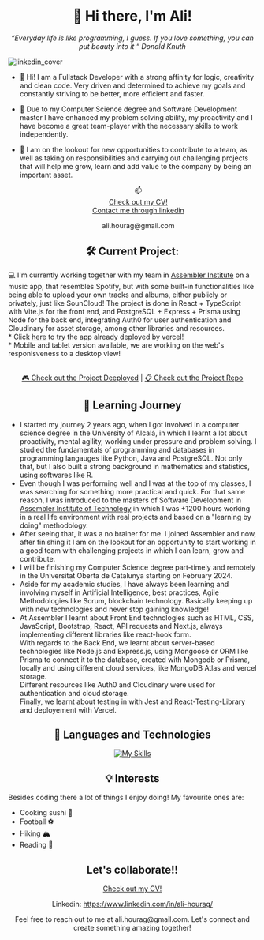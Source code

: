 <div align="center">
  <h1>👋 Hi there, I'm Ali!</h1>
  <em>“Everyday life is like programming, I guess. If you love something, you can put beauty into it “ Donald Knuth</em>
</div>

![linkedin_cover](https://github.com/ali-hourag/ali-hourag/assets/131694498/e5745a83-a3f2-4dbf-a3fe-8012eac9e722)


- 👀 Hi! I am a Fullstack Developer with a strong affinity for logic, creativity and clean code. Very driven and determined to achieve my goals and constantly striving to be better, more efficient and faster.
- 🌱 Due to my Computer Science degree and Software Development master I have enhanced my problem solving ability, my proactivity and I have become a great team-player with the necessary skills to work independently.
- 💞️ I am on the lookout for new opportunities to contribute to a team, as well as taking on responsibilities and carrying out challenging projects that will help me grow, learn and add value to the company by being an important asset.

  <div align="center">
    📫
    <br/>
   <a href="https://github.com/ali-hourag/ali-hourag/files/13126639/CV_ALI_HOURAG-FULLSTACK.pdf">Check out my CV!</a>
    <br/>
    <a href="https://www.linkedin.com/in/ali-hourag/">Contact me through linkedin</a>
    <br/>
  <p>ali.hourag@gmail.com</p>
</div>


  <div align="center">
  <h2>🛠️ Current Project:</h2>
</div>
<p>
  💻 I'm currently working together with my team in <a href="https://assemblerinstitute.com/"><b></b>Assembler Institute</b></a> on a music app, that resembles Spotify, but with some built-in functionalities like being able to upload your own tracks and albums, either publicly or privately, just like SounCloud!
  The project is done in React + TypeScript with Vite.js for the front end, and PostgreSQL + Express + Prisma using Node for the back end, integrating Auth0 for user authentication and Cloudinary for asset storage, among other libraries and resources.
  <br/>
  * Click <a href="https://apollofy-frontend.vercel.app/">here</a> to try the app already deployed by vercel!<br/>
  * Mobile and tablet version available, we are working on the web's responisveness to a desktop view!
</p>
<br/>
<div align="center">
  <a href="https://apollofy-frontend.vercel.app/">🎮 Check out the Project Deeployed</a> |
  <a href="https://github.com/luisjover/apollofy-frontend">📋 Check out the Project Repo</a>
</div>

<h2 align="center">🌱 Learning Journey</h2>
<p>
  <ul>
    <li>I started my journey 2 years ago, when I got involved in a computer science degree in the University of Alcalá, in which I learnt a lot about proactivity, mental agility, working under pressure and problem solving. I studied the fundamentals of programming and databases in programming langauges like Python, Java and PostgreSQL. Not only that, but I also built a strong background in mathematics and statistics, using softwares like R.</li>
    <li>Even though I was performing well and I was at the top of my classes, I was searching for something more practical and quick. For that same reason, I was introduced to the masters of Software Development in <a href="https://assemblerinstitute.com/cursos/master-in-software-development-remoto/?utm_medium=paidsearch&utm_source=google.com&utm_campaign=branding&_gl=1*17nx2zf*_up*MQ..&gclid=CjwKCAjws9ipBhB1EiwAccEi1NCrFz8_n3tI30pdcLOORmVdKUsqsO7dGpoedFZ4kIYLnQRiNZfzShoCMW8QAvD_BwE">Assembler Institute of Technology</a> in which I was +1200 hours working in a real life environment with real projects and based on a "learning by doing" methodology.</li>
    <li>After seeing that, it was a no brainer for me. I joined Assembler and now, after finishing it I am on the lookout for an opportunity to start working in a good team with challenging projects in which I can learn, grow and contribute.</li>
    <li>I will be finishing my Computer Science degree part-timely and remotely in the Universitat Oberta de Catalunya starting on February 2024.</li>
    <li>Aside for my academic studies, I have always been learning and involving myself in Artificial Intelligence, best practices, Agile Methodologies like Scrum, blockchain technology. Basically keeping up with new technologies and never stop gaining knowledge!</li>
    <li>At Assembler I learnt about Front End technologies such as HTML, CSS, JavaScript, Bootstrap, React, API requests and Next.js, always implementing different libraries like react-hook form.<br/> With regards to the Back End, we learnt about server-based technologies like Node.js and Express.js, using Mongoose or ORM like Prisma to connect it to the database, created with Mongodb or Prisma, locally and using different cloud services, like MongoDB Atlas and vercel storage.<br/>Different resources like Auth0 and Cloudinary were used for authentication and cloud storage.<br/> Finally, we learnt about testing in with Jest and React-Testing-Library and deployement with Vercel.</li>
  </ul>
</p>
<div align="center">
  <h2>🤖 Languages ​​and Technologies</h2>
</div>


<div align="center">
  
[![My Skills](https://skillicons.dev/icons?i=html,css,bootstrap,discord,docker,express,figma,git,github,githubactions,js,java,jest,linkedin,md,mongodb,nextjs,nodejs,postgres,postman,prisma,py,r,react,redux,regex,replit,stackoverflow,styledcomponents,ts,vite,sass&perline=16)](https://skillicons.dev)

</div>

<h2 align="center">💡 Interests</h2>
<p>
  Besides coding there a lot of things I enjoy doing! My favourite ones are:
  <ul>
    <li>Cooking sushi  🍣</li>
    <li>Football  ⚽️</li>
    <li>Hiking  🏔️</li>
    <li>Reading  📖</li>
  </ul>
</p>


<div align="center">
  <h2 align="centre">Let's collaborate!!</h2>
  <p>
    <a href="https://github.com/ali-hourag/ali-hourag/files/13063331/CV_ALI_HOURAG-FULLSTACK.pdf">Check out my CV!</a>
  </p>
  <p>
    Linkedin: <a href="https://www.linkedin.com/in/ali-hourag/">https://www.linkedin.com/in/ali-hourag/</a>
  </p>
  <p>
    Feel free to reach out to me at <a>ali.hourag@gmail.com</a>. Let's connect and create something amazing together!
  </p>
</div>
<!---
ali-hourag/ali-hourag is a ✨ special ✨ repository because its `README.md` (this file) appears on your GitHub profile.
You can click the Preview link to take a look at your changes.
--->

<!---https://skillicons.dev/icons?i=html,css,bootstrap,discord,docker,express,figma,git,github,githubactions,js,java,jest,linkedin,md,mongodb,nextjs,nodejs,postgres, postman,prisma,py,r,react,redux,regex,replit,stackoverflow,styledcomponents,svg,ts,visualstudio,vite,sass&perline=10--->
